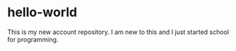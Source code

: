 # hello-world
This is my new account repository.
I am new to this and I just started school for programming.
